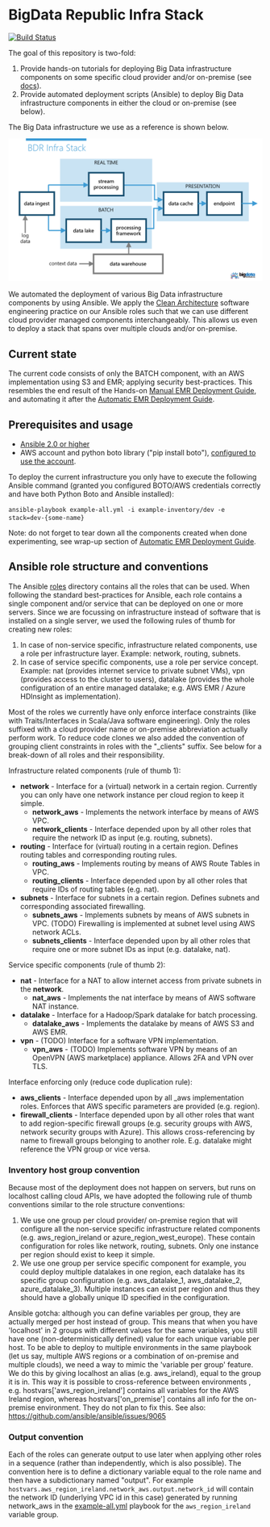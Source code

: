 # BigData Republic Infra Stack

[![Build Status](https://travis-ci.org/BigDataRepublic/bdr-infra-stack.svg?branch=develop)](https://travis-ci.org/BigDataRepublic/bdr-infra-stack)

The goal of this repository is two-fold:

1. Provide hands-on tutorials for deploying Big Data infrastructure components on some specific cloud provider and/or on-premise (see [docs](docs/README.md)).
2. Provide automated deployment scripts (Ansible) to deploy Big Data infrastructure components in either the cloud or on-premise (see below).
 




The Big Data infrastructure we use as a reference is shown below.


![BigData Republic Infra Stack](docs/bdr-infra-stack.png "BigData Republic Infra Stack") 

We automated the deployment of various Big Data infrastructure components by using Ansible. 
We apply the [Clean Architecture](https://8thlight.com/blog/uncle-bob/2012/08/13/the-clean-architecture.html) software engineering practice on our Ansible roles such that we can use different cloud provider managed components interchangeably. This allows us even to deploy a stack that spans over multiple clouds and/or on-premise.


## Current state
The current code consists of only the BATCH component, with an AWS implementation using S3 and EMR; applying security best-practices. This resembles the end result of the Hands-on [Manual EMR Deployment Guide](docs/1-manual-emr-deployment/README.md), and automating it after the [Automatic EMR Deployment Guide](docs/2-automatic-emr-deployment/README.md).

## Prerequisites and usage

* [Ansible 2.0 or higher](http://docs.ansible.com/ansible/intro_installation.html)
* AWS account and python boto library ("pip install boto"), [configured to use the account](http://docs.aws.amazon.com/cli/latest/userguide/cli-chap-getting-started.html).

To deploy the current infrastructure you only have to execute the following Ansible command (granted you configured BOTO/AWS credentials correctly and have both Python Boto and Ansible installed):

```
ansible-playbook example-all.yml -i example-inventory/dev -e stack=dev-{some-name}
```

Note: do not forget to tear down all the components created when done experimenting, see wrap-up section of [Automatic EMR Deployment Guide](docs/2-automatic-emr-deployment/README.md).

## Ansible role structure and conventions
The Ansible [roles](common/) directory contains all the roles that can be used. When following the standard best-practices for Ansible, each role contains a single component and/or service that can be deployed on one or more servers. Since we are focussing on infrastructure instead of software that is installed on a single server, we used the following rules of thumb for creating new roles:

1. In case of non-service specific, infrastructure related components, use a role per infrastructure layer. Example: network, routing, subnets.
2. In case of service specific components, use a role per service concept. Example: nat (provides internet service to private subnet VMs), vpn (provides access to the cluster to users), datalake (provides the whole configuration of an entire managed datalake; e.g. AWS EMR / Azure HDInsight as implementation).

Most of the roles we currently have only enforce interface constraints (like with Traits/Interfaces in Scala/Java software engineering). Only the roles suffixed with a cloud provider name or on-premise abbreviation actually perform work.
To reduce code clones we also added the convention of grouping client constraints in roles with the "_clients" suffix. See below for a break-down of all roles and their responsibility.


Infrastructure related components (rule of thumb 1):
* **network** - Interface for a (virtual) network in a certain region. Currently you can only have one network instance per cloud region to keep it simple.
    * **network_aws** - Implements the network interface by means of AWS VPC.
    * **network_clients** - Interface depended upon by all other roles that require the network ID as input (e.g. routing, subnets).
* **routing** - Interface for (virtual) routing in a certain region. Defines routing tables and corresponding routing rules.
    * **routing_aws** - Implements routing by means of AWS Route Tables in VPC.
    * **routing_clients** - Interface depended upon by all other roles that require IDs of routing tables (e.g. nat).
* **subnets** - Interface for subnets in a certain region. Defines subnets and corresponding associated firewalling.
    * **subnets_aws** - Implements subnets by means of AWS subnets in VPC. (TODO) Firewalling is implemented at subnet level using AWS network ACLs.
    * **subnets_clients** - Interface depended upon by all other roles that require one or more subnet IDs as input (e.g. datalake, nat).
 
Service specific components (rule of thumb 2):
* **nat** - Interface for a NAT to allow internet access from private subnets in the **network**.
    * **nat_aws** - Implements the nat interface by means of AWS software NAT instance.
* **datalake** - Interface for a Hadoop/Spark datalake for batch processing.
    * **datalake_aws** - Implements the datalake by means of AWS S3 and AWS EMR.
* **vpn** - (TODO) Interface for a software VPN implementation.
    * **vpn_aws** - (TODO) Implements software VPN by means of an OpenVPN (AWS marketplace) appliance. Allows 2FA and VPN over TLS. 

Interface enforcing only (reduce code duplication rule):
* **aws_clients** - Interface depended upon by all _aws implementation roles. Enforces that AWS specific parameters are provided (e.g. region).
* **firewall_clients** - Interface depended upon by all other roles that want to add region-specific firewall groups (e.g. security groups with AWS, network security groups with Azure). This allows cross-referencing by name to firewall groups belonging to another role. E.g. datalake might reference the VPN group or vice versa.

### Inventory host group convention
Because most of the deployment does not happen on servers, but runs on localhost calling cloud APIs, we have adopted the following rule of thumb conventions similar to the role structure conventions:
 
1. We use one group per cloud provider/ on-premise region that will configure all the non-service specific infrastructure related components (e.g. aws_region_ireland or azure_region_west_europe). These contain configuration for roles like network, routing, subnets. Only one instance per region should exist to keep it simple.
2. We use one group per service specific component for example, you could deploy multiple datalakes in one region, each datalake has its specific group configuration (e.g. aws_datalake_1, aws_datalake_2, azure_datalake_3). Multiple instances can exist per region and thus they should have a globally unique ID specified in the configuration.

Ansible gotcha: although you can define variables per group, they are actually merged per host instead of group. This means that when you have 'localhost' in 2 groups with different values for the same variables, you still have one (non-deterministically defined) value for each unique variable per host.
To be able to deploy to multiple environments in the same playbook (let us say, multiple AWS regions or a combination of on-premise and multiple clouds), we need a way to mimic the 'variable per group' feature. We do this by giving localhost an alias (e.g. aws_ireland), equal to the group it is in.
This way it is possible to cross-reference between environments , e.g. hostvars['aws_region_ireland'] contains all variables for the AWS Ireland region, whereas hostvars['on_premise'] contains all info for the on-premise environment.
They do not plan to fix this. See also: https://github.com/ansible/ansible/issues/9065

### Output convention
Each of the roles can generate output to use later when applying other roles in a sequence (rather than independently, which is also possible). The convention here is to define a dictionary variable equal to the role name and then have a subdictionary named "output". For example ``hostvars.aws_region_ireland.network_aws.output.network_id`` will contain the network ID (underlying VPC id in this case) generated by running network_aws in the [example-all.yml](data-science-cluster/example-all.yml) playbook for the ``aws_region_ireland`` variable group.
